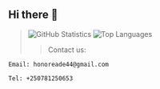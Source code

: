 ## Hi there 👋

<!--
**honoreade/honoreade** is a ✨ _special_ ✨ repository because its `README.md` (this file) appears on your GitHub profile.

Here are some ideas to get you started:

- 🔭 I’m currently working on ...
- 🌱 I’m currently learning ...
- 👯 I’m looking to collaborate on ...
- 🤔 I’m looking for help with ...
- 💬 Ask me about ...
- 📫 How to reach me: ...
- 😄 Pronouns: ...
- ⚡ Fun fact: ...
-->

> ![GitHub Statistics](https://github-readme-stats.vercel.app/api?username=honoreade&theme=radical)
> ![Top Languages](https://github-readme-stats.vercel.app/api/top-langs/?username=uwisoneye&show_icons=true&theme=radical)
>
> > Contact us:
```
Email: honoreade44@gmail.com
```
```
Tel: +250781250653
```
